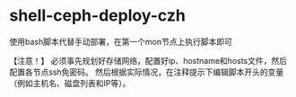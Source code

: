 # shell-ceph-deploy-czh
使用bash脚本代替手动部署，在第一个mon节点上执行脚本即可	

【注意！】
	必须事先规划好存储网络，配置好ip、hostname和hosts文件，然后配置各节点ssh免密码。
	然后根据实际情况，在注释提示下编辑脚本开头的变量（例如主机名、磁盘列表和IP等）。		
	
